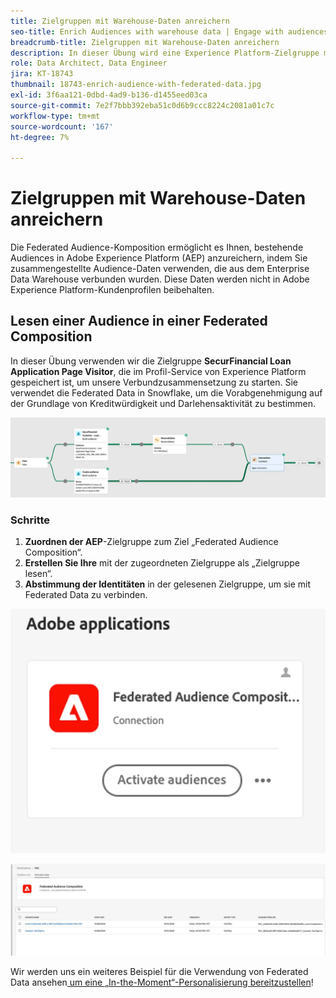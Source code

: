 ```yaml
---
title: Zielgruppen mit Warehouse-Daten anreichern
seo-title: Enrich Audiences with warehouse data | Engage with audiences directly from your data warehouse using Federated Audience Composition
breadcrumb-title: Zielgruppen mit Warehouse-Daten anreichern
description: In dieser Übung wird eine Experience Platform-Zielgruppe mit Warehouse-Daten angereichert.
role: Data Architect, Data Engineer
jira: KT-18743
thumbnail: 18743-enrich-audience-with-federated-data.jpg
exl-id: 3f6aa121-0dbd-4ad9-b136-d1455eed03ca
source-git-commit: 7e2f7bbb392eba51c0d6b9ccc8224c2081a01c7c
workflow-type: tm+mt
source-wordcount: '167'
ht-degree: 7%

---
```


# Zielgruppen mit Warehouse-Daten anreichern

Die Federated Audience-Komposition ermöglicht es Ihnen, bestehende Audiences in Adobe Experience Platform (AEP) anzureichern, indem Sie zusammengestellte Audience-Daten verwenden, die aus dem Enterprise Data Warehouse verbunden wurden. Diese Daten werden nicht in Adobe Experience Platform-Kundenprofilen beibehalten.

## Lesen einer Audience in einer Federated Composition

In dieser Übung verwenden wir die Zielgruppe **SecurFinancial Loan Application Page Visitor**, die im Profil-Service von Experience Platform gespeichert ist, um unsere Verbundzusammensetzung zu starten. Sie verwendet die Federated Data in Snowflake, um die Vorabgenehmigung auf der Grundlage von Kreditwürdigkeit und Darlehensaktivität zu bestimmen.

![federated-zusammensetzung-example](assets/snowflake-preapproval.png)

### Schritte

1. **Zuordnen der AEP**-Zielgruppe zum Ziel „Federated Audience Composition“.
2. **Erstellen Sie Ihre** mit der zugeordneten Zielgruppe als „Zielgruppe lesen“.
3. **Abstimmung der Identitäten** in der gelesenen Zielgruppe, um sie mit Federated Data zu verbinden.

![federated-method-1-1](assets/federated-method-1-1.png)

![federated-method-1-2](assets/federated-method-1-2.png)

Wir werden uns ein weiteres Beispiel für die Verwendung von Federated Data ansehen[&#x200B; um eine „In-the-Moment“-Personalisierung bereitzustellen](deliver-in-the-moment-personalization.md)!
